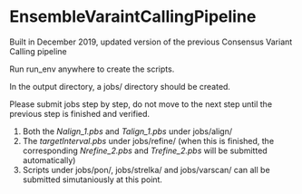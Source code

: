 # EnsembleVaraintCallingPipeline
Built in December 2019, updated version of the previous Consensus Variant Calling pipeline


Run run_env anywhere to create the scripts.

In the output directory, a jobs/ directory should be created.

Please submit jobs step by step, do not move to the next step until the previous step is finished and verified. 

1. Both the *Nalign_1.pbs* and *Talign_1.pbs* under jobs/align/
2. The *targetInterval.pbs* under jobs/refine/ (when this is finished, the corresponding *Nrefine_2.pbs* and *Trefine_2.pbs* will be submitted automatically)
3. Scripts under jobs/pon/, jobs/strelka/ and jobs/varscan/ can all be submitted simutaniously at this point.
